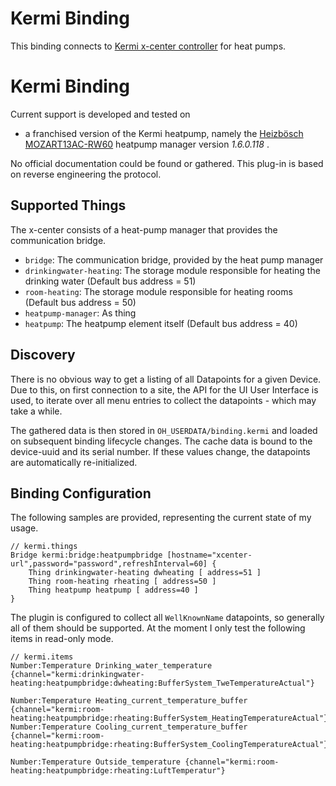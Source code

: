 # Kermi Binding

This binding connects to [Kermi x-center controller](https://www.kermi.com/en/de/indoor-climate/products/heat-pumps-and-storage/x-center-controller/ "x-center-controller") for heat pumps.

# Kermi Binding

Current support is developed and tested on 

* a franchised version of the Kermi heatpump, namely the
[Heizbösch MOZART13AC-RW60](https://www.boesch.at/produkte/heizen/waermepumpe/luft/modulierende-luft-wasser-waermepumpe-mozart-aussenaufstellung~495589) heatpump manager version  _1.6.0.118_ .

No official documentation could be found or gathered. This plug-in is based
on reverse engineering the protocol.

## Supported Things

The x-center consists of a heat-pump manager that provides the communication bridge. 

- `bridge`: The communication bridge, provided by the heat pump manager
- `drinkingwater-heating`: The storage module responsible for heating the drinking water (Default bus address = 51)
- `room-heating`: The storage module responsible for heating rooms (Default bus address = 50)
- `heatpump-manager`: As thing
- `heatpump`: The heatpump element itself (Default bus address = 40)

## Discovery

There is no obvious way to get a listing of all Datapoints for a given Device. Due to this, on first
connection to a site, the API for the UI User Interface is used, to iterate over all menu entries to
collect the datapoints - which may take a while.

The gathered data is then stored in `OH_USERDATA/binding.kermi` and loaded on subsequent binding lifecycle
changes. The cache data is bound to the device-uuid and its serial number. If these values change,
the datapoints are automatically re-initialized.



## Binding Configuration

The following samples are provided, representing the current state of my usage.

```
// kermi.things
Bridge kermi:bridge:heatpumpbridge [hostname="xcenter-url",password="password",refreshInterval=60] {
    Thing drinkingwater-heating dwheating [ address=51 ]
    Thing room-heating rheating [ address=50 ]
    Thing heatpump heatpump [ address=40 ]
}

```

The plugin is configured to collect all `WellKnownName` datapoints, so generally
all of them should be supported. At the moment I only test the following items in read-only mode.

```
// kermi.items
Number:Temperature Drinking_water_temperature  {channel="kermi:drinkingwater-heating:heatpumpbridge:dwheating:BufferSystem_TweTemperatureActual"}

Number:Temperature Heating_current_temperature_buffer {channel="kermi:room-heating:heatpumpbridge:rheating:BufferSystem_HeatingTemperatureActual"}
Number:Temperature Cooling_current_temperature_buffer {channel="kermi:room-heating:heatpumpbridge:rheating:BufferSystem_CoolingTemperatureActual"}

Number:Temperature Outside_temperature {channel="kermi:room-heating:heatpumpbridge:rheating:LuftTemperatur"}
```

